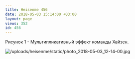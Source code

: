 ```yaml
---
title: Heisenme 456
date: 2018-05-03 15:14:00 +03:00
layout: page
views: 352
id: 456
---
```


Рисунок 1 - Мультипликативный эффект команды Хайзен.



![/uploads/heisenme/static/photo_2018-05-03_12-14-00.jpg](/uploads/heisenme/static/photo_2018-05-03_12-14-00.jpg)
